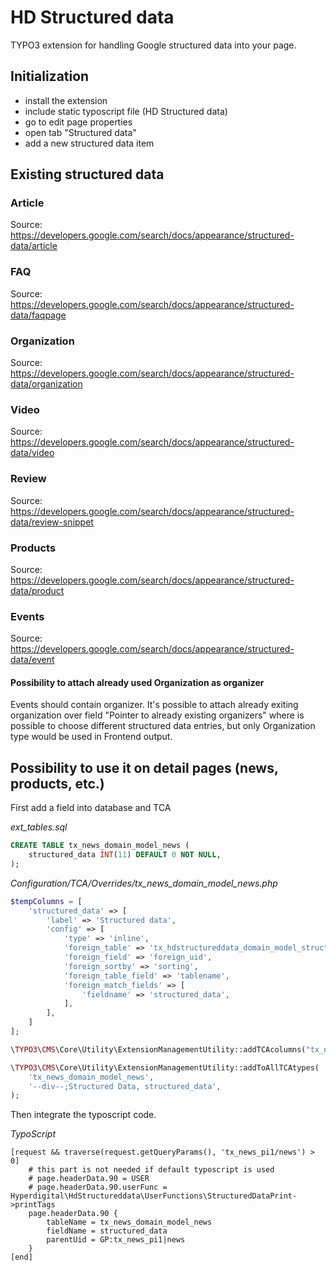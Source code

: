 # HD Structured data
TYPO3 extension for handling Google structured data into your page.
## Initialization
- install the extension
- include static typoscript file (HD Structured data)
- go to edit page properties
- open tab "Structured data"
- add a new structured data item

## Existing structured data

### Article
Source: https://developers.google.com/search/docs/appearance/structured-data/article

### FAQ
Source: https://developers.google.com/search/docs/appearance/structured-data/faqpage

### Organization
Source: https://developers.google.com/search/docs/appearance/structured-data/organization

### Video
Source: https://developers.google.com/search/docs/appearance/structured-data/video

### Review
Source: https://developers.google.com/search/docs/appearance/structured-data/review-snippet

### Products
Source: https://developers.google.com/search/docs/appearance/structured-data/product

### Events
Source: https://developers.google.com/search/docs/appearance/structured-data/event

#### Possibility to attach already used Organization as organizer
Events should contain organizer. It's possible to attach already exiting organization over field "Pointer to already existing organizers" where is possible to choose different structured data entries, but only Organization type would be used in Frontend output.

## Possibility to use it on detail pages (news, products, etc.)

First add a field into database and TCA

_ext_tables.sql_
```sql
CREATE TABLE tx_news_domain_model_news (
    structured_data INT(11) DEFAULT 0 NOT NULL,
);
```

_Configuration/TCA/Overrides/tx_news_domain_model_news.php_
```php
$tempColumns = [
    'structured_data' => [
        'label' => 'Structured data',
        'config' => [
            'type' => 'inline',
            'foreign_table' => 'tx_hdstructureddata_domain_model_structureddata',
            'foreign_field' => 'foreign_uid',
            'foreign_sortby' => 'sorting',
            'foreign_table_field' => 'tablename',
            'foreign_match_fields' => [
                'fieldname' => 'structured_data',
            ],
        ],
    ]
];

\TYPO3\CMS\Core\Utility\ExtensionManagementUtility::addTCAcolumns("tx_news_domain_model_news", $tempColumns, 1);

\TYPO3\CMS\Core\Utility\ExtensionManagementUtility::addToAllTCAtypes(
    'tx_news_domain_model_news',
    '--div--;Structured Data, structured_data',
);
```

Then integrate the typoscript code.

_TypoScript_
```typo3_typoscript
[request && traverse(request.getQueryParams(), 'tx_news_pi1/news') > 0]
    # this part is not needed if default typoscript is used
    # page.headerData.90 = USER
    # page.headerData.90.userFunc = Hyperdigital\HdStructureddata\UserFunctions\StructuredDataPrint->printTags
    page.headerData.90 {
        tableName = tx_news_domain_model_news
        fieldName = structured_data
        parentUid = GP:tx_news_pi1|news
    }
[end]
```
